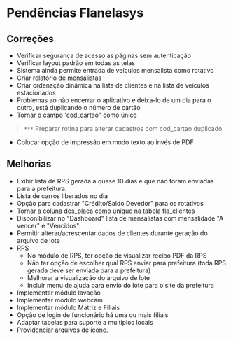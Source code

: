# Pendências Flanelasys #

## Correções ##
  * Verificar segurança de acesso as páginas sem autenticação
  * Verificar layout padrão em todas as telas
  * Sistema ainda permite entrada de veículos mensalista como rotativo
  * Criar relatório de mensalistas
  * Criar ordenação dinâmica na lista de clientes e na lista de veículos estacionados
  * Problemas ao não encerrar o aplicativo e deixa-lo de um dia para o outro, está duplicando o número de cartão
  * Tornar o campo 'cod\_cartao" como único
> `***` Preparar rotina para alterar cadastros com cod\_cartao duplicado
  * Colocar opção de impressão em modo texto ao invés de PDF

## Melhorias ##
  * Exibir lista de RPS gerada a quase 10 dias e que não foram enviadas para a prefeitura.
  * Lista de carros liberados no dia
  * Opção para cadastrar "Crédito/Saldo Devedor" para os rotativos
  * Tornar a coluna des\_placa como unique na tabela fla\_clientes
  * Disponibilizar no "Dashboard" lista de mensalistas com mensalidade "A vencer" e "Vencidos"
  * Permitir alterar/acrescentar dados de clientes durante geração do arquivo de lote
  * RPS
    * No módulo de RPS, ter opção de visualizar recibo PDF da RPS
    * Não ter opção de escolher qual RPS enviar para prefeitura (toda RPS gerada deve ser enviada para a prefeitura)
    * Melhorar a visualização do arquivo de lote
    * Incluir menu de ajuda para envio do lote para o site da prefeitura
  * Implementar módulo lavação
  * Implementar módulo webcam
  * Implementar módulo Matriz e Filiais
  * Opção de login de funcionário há uma ou mais filiais
  * Adaptar tabelas para suporte a multiplos locais
  * Providenciar arquivos de icone.